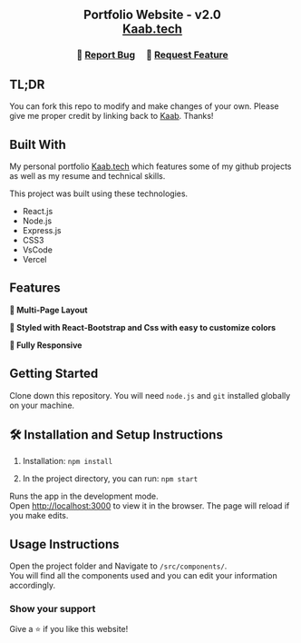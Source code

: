<h2 align="center">
  Portfolio Website - v2.0<br/>
  <a href="https://Kaab.vercel.app/" target="_blank">Kaab.tech</a>
</h2>

<h3 align="center">
    🔹
    <a href="https://github.com/Kaab-Hasan/PortFolio/issues">Report Bug</a> &nbsp; &nbsp;
    🔹
    <a href="https://github.com/Kaab-Hasan/PortFolio/issues">Request Feature</a>
</h3>

## TL;DR

You can fork this repo to modify and make changes of your own. Please give me proper credit by linking back to [Kaab](https://github.com/Kaab-Hasan/PortFolio). Thanks!

## Built With

My personal portfolio <a href="https://Kaab.vercel.app/" target="_blank">Kaab.tech</a> which features some of my github projects as well as my resume and technical skills.<br/>

This project was built using these technologies.

- React.js
- Node.js
- Express.js
- CSS3
- VsCode
- Vercel

## Features

**📖 Multi-Page Layout**

**🎨 Styled with React-Bootstrap and Css with easy to customize colors**

**📱 Fully Responsive**

## Getting Started

Clone down this repository. You will need `node.js` and `git` installed globally on your machine.

## 🛠 Installation and Setup Instructions

1. Installation: `npm install`

2. In the project directory, you can run: `npm start`

Runs the app in the development mode.\
Open [http://localhost:3000](http://localhost:3000) to view it in the browser.
The page will reload if you make edits.

## Usage Instructions

Open the project folder and Navigate to `/src/components/`. <br/>
You will find all the components used and you can edit your information accordingly.

### Show your support

Give a ⭐ if you like this website!
